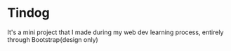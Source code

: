 # Tindog
It's a mini project that I made during my web dev learning process, entirely through Bootstrap{design only)
